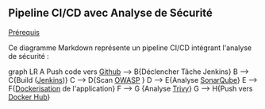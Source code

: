 ## Pipeline CI/CD avec Analyse de Sécurité 

[Prérequis](Prérequis)

Ce diagramme Markdown représente un pipeline CI/CD intégrant l'analyse de sécurité :

graph LR
A Push code vers [Github](Github) --> B{Déclencher Tâche Jenkins}
B --> C{Build ([Jenkins](Jenkins))}
C --> D{Scan [OWASP](OWASP) }
D --> E{Analyse [SonarQube](SonarQube)}
E --> F{[Dockerisation](Docker) de l'application}
F --> G {Analyse [Trivy](Trivy)}
G --> H{Push vers [Docker Hub](Docker)}
